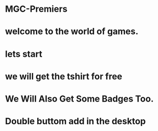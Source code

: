 # MGC-Premiers
# welcome to the world of games.
# lets start
# we will get the tshirt for free
# We Will Also Get Some Badges Too.
# Double buttom add in the desktop 
